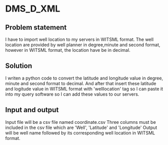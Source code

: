 # DMS_D_XML

Problem statement
---
I have to import well location to my servers in WITSML format.
The well location are provided by well planner in degree,minute and second format, 
however in WITSML format, the location have be in decimal.

Solution
---
I writen a python code to convert the latitude and longitude value in degree, minute
and second format to decimal. And after that insert these latitude and logitude value in
WITSML format with 'welllocation' tag so I can paste it into my query software so I can add
these values to our servers.

Input and output
---
Input file will be a csv file named coordinate.csv
Three columns must be included in the csv file which are 'Well', 'Latitude' and 'Longitude'
Output will be well name followed by its corresponding well location in WITSML format.
